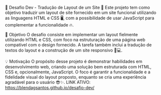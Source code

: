🚀 Desafio Dev - Tradução de Layout de um Site 🎨
Este projeto tem como objetivo traduzir um layout de site fornecido em um site funcional utilizando as linguagens HTML e CSS 🖥️, com a possibilidade de usar JavaScript para complementar a funcionalidade 🔥.

🎯 Objetivo
O desafio consiste em implementar um layout fielmente utilizando HTML e CSS, com foco na estruturação de uma página web compatível com o design fornecido. A tarefa também inclui a tradução de textos do layout e a construção de um site responsivo 📱💻.

💡 Motivação
O propósito desse projeto é demonstrar habilidades em desenvolvimento web, criando uma solução bem estruturada com HTML, CSS e, opcionalmente, JavaScript. O foco é garantir a funcionalidade e a fidelidade visual do layout proposto, enquanto se cria uma experiência agradável para o usuário 😎✨.
LINK ATIVO: https://blendagsantos.github.io/desafio-dev/

